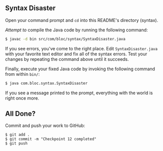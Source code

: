 ## Syntax Disaster

Open your command prompt and `cd` into this README's directory (syntax).

_Attempt to_ compile the Java code by running the following command:

``` bash
$ javac -d bin src/com/bloc/syntax/SyntaxDisaster.java
```

If you see errors, you've come to the right place. Edit `SyntaxDisaster.java` with your favorite text editor and fix all of the syntax errors. Test your changes by repeating the command above until it succeeds.

Finally, execute your fixed Java code by invoking the following command from within `bin/`:

``` bash
$ java com.bloc.syntax.SyntaxDisaster
```

If you see a message printed to the prompt, everything with the world is right once more.

## All Done?

Commit and push your work to GitHub:

```bash(/Users/your_user_name/where/you/keep/your/work/android-source)
$ git add .
$ git commit -m "Checkpoint 12 completed"
$ git push
```


